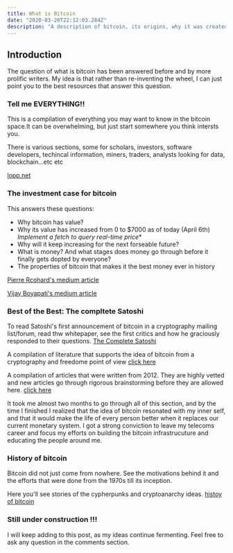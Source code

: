 ```yaml
---
title: What is Bitcoin
date: "2020-03-20T22:12:03.284Z"
description: "A description of bitcoin, its origins, why it was created, how it works, what makes it a great investment, where to go for more information, the industries emerging around bitcoin and cryptocurrencies. Plus use the comment section to ask anything you ever wanted to know but was afraid to ask"
---
```


## Introduction

The question of what is bitcoin has been answered before and by more prolific writers. My idea is that rather than re-inventing the wheel, I can just point you to the best resources that answer this question.

### Tell me EVERYTHING!!

This is a compilation of everything you may want to know in the bitcoin space.It can be overwhelming, but just start somewhere you think intersts you. 

There is various sections, some for scholars, investors, software developers, techincal information, miners, traders, analysts looking for data, blockchain...etc etc

[lopp.net](/https://www.lopp.net/bitcoin-information.html)


### The investment case for bitcoin

This answers these questions:
 -  Why bitcoin has value? 
 -  Why its value has increased from 0 to $7000 as of today (April 6th) *Implement a fetch to query real-time price**
 -  Why will it keep increasing for the next forseable future?
 -  What is money? And what stages does money go through before it finally gets dopted by everyone?
 -  The properties of bitcoin that makes it the best money ever in history 

[Pierre Rcohard's medium article](/https://medium.com/@pierre_rochard/bitcoin-investment-theses-part-1-e97670b5389b)

[Vijay Boyapati's medium article](/https://medium.com/@vijayboyapati/the-bullish-case-for-bitcoin-6ecc8bdecc1)


### Best of the Best: The compltete Satoshi

To read Satoshi's first announcement of bitcoin in a cryptography mailing list/forum, read thw whitepaper, see the first critics and how he graciously responded to their questions. [The Complete Satoshi](/https://satoshi.nakamotoinstitute.org/)

A compilation of literature that supports the idea of bitcoin from a cryptography and freedome point of view [click here](/https://nakamotoinstitute.org/literature/)

A compilation of articles that were written from 2012. They are highly vetted and new articles go through rigorous brainstorming before they are allowed here. [click here](/https://nakamotoinstitute.org/mempool)

It took me almost two months to go through all of this section, and by the time I finished I realized that the idea of bitcoin resonated with my inner self, and that it would make the life of every person better when it replaces our current monetary system. I got a strong conviction to leave my telecoms career and focus my efforts on building the bitcoin infrastrucuture and educating the people around me. 

### History of bitcoin

Bitcoin did not just come from nowhere. See the motivations behind it and the efforts that were done from the 1970s till its inception.

Here you'll see stories of the cypherpunks and cryptoanarchy ideas. [histoy of bitcoin](https://www.lopp.net/bitcoin-information/history.html)


### Still under construction !!!

I will keep adding to this post, as my ideas continue fermenting. Feel free to ask any question in the comments section.



